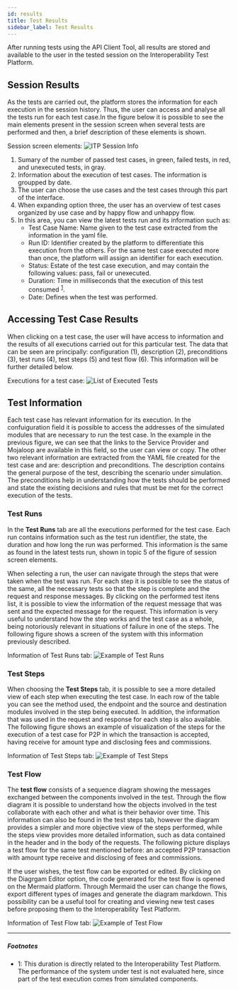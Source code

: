 ```yaml
--- 
id: results
title: Test Results
sidebar_label: Test Results
--- 
```


After running tests using the API Client Tool, all results are stored and available to the user in the tested session on the Interoperability Test Platform.

## Session Results

As the tests are carried out, the platform stores the information for each execution in the session history. Thus, the user can access and analyse all the tests run for each test case.In the figure below it is possible to see the main elements  present in the session screen when several tests are performed and then, a brief description of these elements is shown.

Session screen elements:
![ITP Session Info](/img/testsmainscreen.png)

1. Sumary of the number of passed test cases, in green, failed tests, in red, and unexecuted tests, in gray.
2. Information about the execution of test cases. The information is groupped by date. 
3. The user can choose the use cases and the test cases through this part of the interface.
4. When expanding option three, the user has an overview of test cases organized by use case and by happy flow and unhappy flow.
5. In this area, you can view the latest tests run and its information such as:
    - Test Case Name: Name given to the test case extracted from the information in the yaml file.
    - Run ID: Identifier created by the platform to differentiate this execution from the others. For the same test case executed more than once, the platform will assign an identifier for each execution.
    - Status: Estate of the test case execution, and may contain the following values: pass, fail or unexecuted.
    - Duration: Time in milliseconds that the execution of this test consumed <sup>[1](#testduration)</sup>.
    - Date: Defines when the test was performed.

## Accessing Test Case Results

When clicking on a test case, the user will have access to information and the results of all executions carried out for this particular test. The data that can be seen are principally: configuration (1), description (2), preconditions (3), test runs (4), test steps (5) and test flow (6). This information will be further detailed below.

Executions for a test case:
![List of Executed Tests](/img/runlist.png)

## Test Information

Each test case has relevant information for its execution. In the confuiguration field it is possible to access the addresses of the simulated modules that are necessary to run the test case. In the example in the previous figure, we can see that the links to the Service Provider and Mojaloop are available in this field, so the user can view or copy. The other two relevant information are extracted from the YAML file created for the test case and are: description and preconditions. The description contains the general purpose of the test, describing the scenario under simulation. The preconditions help in understanding how the tests should be performed and state the existing decisions and rules that must be met for the correct execution of the tests.

### Test Runs

In the **Test Runs** tab are all the executions performed for the test case. Each run contains information such as the test run identifier, the state, the duration and how long the run was performed. This information is the same as found in the latest tests run, shown in topic 5 of the figure of session screen elements.

When selecting a run, the user can navigate through the steps that were taken when the test was run. For each step it is possible to see the status of the same, all the necessary tests so that the step is complete and the request and response messages. By clicking on the performed test itens list, it is possible to view the information of the request message that was sent and the expected message for the request. This information is very useful to understand how the step works and the test case as a whole, being notoriously relevant in situations of failure in one of the steps. The following figure shows a screen of the system with this information previously described.

Information of Test Runs tab:
![Example of Test Runs](/img/testruns.png)

### Test Steps

When choosing the **Test Steps** tab, it is possible to see a more detailed view of each step when executing the test case. In each row of the table you can see the method used, the endpoint and the source and destination modules involved in the step being executed. In addition, the information that was used in the request and response for each step is also available. The following figure shows an example of visualization of the steps for the execution of a test case for P2P in which the transaction is accepted, having receive for amount type and disclosing fees and commissions.

Information of Test Steps tab:
![Example of Test Steps](/img/teststeps.png)

### Test Flow

The **test flow** consists of a sequence diagram showing the messages exchanged between the components involved in the test. Through the flow diagram it is possible to understand how the objects involved in the test collaborate with each other and what is their behavior over time. This information can also be found in the test steps tab, however the diagram provides a simpler and more objective view of the steps performed, while the steps view provides more detailed information, such as data contained in the header and in the body of the requests. The following picture displays a test flow for the same test mentioned before: an accepted P2P transaction with amount type receive and disclosing of fees and commissions.

If the user wishes, the test flow can be exported or edited. By clicking on the Diagrgam Editor option, the code generated for the test flow is opened on the Mermaid platform. Through Mermaid the user can change the flows, export different types of images and generate the diagram markdown. This possibility can be a useful tool for creating and viewing new test cases before proposing them to the Interoperability Test Platform.

Information of Test Flow tab:
![Example of Test Flow](/img/testflow.png)

---

##### Footnotes

- <a name="testduration">1</a>: This duration is directly related to the Interoperability Test Platform. The performance of the system under test is not evaluated here, since part of the test execution comes from simulated components.
